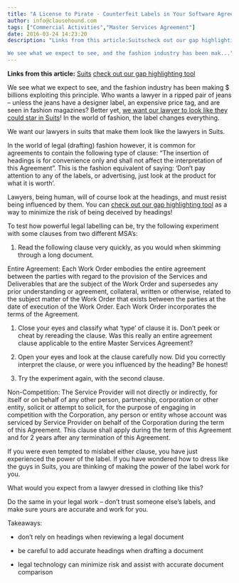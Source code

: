 ```yaml
---
title: "A License to Pirate - Counterfeit Labels in Your Software Agreements"
author: info@clausehound.com
tags: ["Commercial Activities","Master Services Agreement"]
date: 2016-03-24 14:23:20
description: "Links from this article:Suitscheck out our gap highlighting tool 

We see what we expect to see, and the fashion industry has been mak..."
---
```


**Links from this article:**
[Suits](http://lawandstyle.ca/style/the-suits-on-suits/)
[check out our gap highlighting tool](http://clausehound.com/)

 

We see what we expect to see, and the fashion industry has been making $ billions exploiting this principle. Who wants a lawyer in a ripped pair of jeans – unless the jeans have a designer label, an expensive price tag, and are seen in fashion magazines? Better yet, [we want our lawyer to look like they could star in Suits](http://lawandstyle.ca/style/the-suits-on-suits/)! In the world of fashion, the label changes everything.

 

We want our lawyers in suits that make them look like the lawyers in Suits.

 

In the world of legal (drafting) fashion however, it is common for agreements to contain the following type of clause: “The insertion of headings is for convenience only and shall not affect the interpretation of this Agreement”. This is the fashion equivalent of saying: ‘Don’t pay attention to any of the labels, or advertising, just look at the product for what it is worth’.

 

Lawyers, being human, will of course look at the headings, and must resist being influenced by them. You can [check out our gap highlighting tool](http://clausehound.com/) as a way to minimize the risk of being deceived by headings!

 

To test how powerful legal labelling can be, try the following experiment with some clauses from two different MSA’s:

 

1. Read the following clause very quickly, as you would when skimming through a long document.

 

Entire Agreement: Each Work Order embodies the entire agreement between the parties with regard to the provision of the Services and Deliverables that are the subject of the Work Order and supersedes any prior understanding or agreement, collateral, written or otherwise, related to the subject matter of the Work Order that exists between the parties at the date of execution of the Work Order. Each Work Order incorporates the terms of the Agreement. 

 

1. Close your eyes and classify what ‘type’ of clause it is. Don’t peek or cheat by rereading the clause. Was this really an entire agreement clause applicable to the entire Master Services Agreement?

 

1. Open your eyes and look at the clause carefully now. Did you correctly interpret the clause, or were you influenced by the heading? Be honest!

 

1. Try the experiment again, with the second clause.

 

Non-Competition: The Service Provider will not directly or indirectly, for itself or on behalf of any other person, partnership, corporation or other entity, solicit or attempt to solicit, for the purpose of engaging in competition with the Corporation, any person or entity whose account was serviced by Service Provider on behalf of the Corporation during the term of this Agreement. This clause shall apply during the term of this Agreement and for 2 years after any termination of this Agreement.

 

If you were even tempted to mislabel either clause, you have just experienced the power of the label. If you have wondered how to dress like the guys in Suits, you are thinking of making the power of the label work for you.

 

What would you expect from a lawyer dressed in clothing like this?

 

Do the same in your legal work – don’t trust someone else’s labels, and make sure yours are accurate and work for you.

 

Takeaways:

 

- don’t rely on headings when reviewing a legal document

- be careful to add accurate headings when drafting a document

- legal technology can minimize risk and assist with accurate document comparison